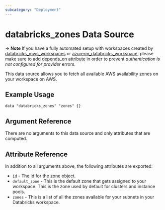 ```yaml
---
subcategory: "Deployment"
---
```

# databricks_zones Data Source

-> **Note** If you have a fully automated setup with workspaces created by [databricks_mws_workspaces](../resources/mws_workspaces.md) or [azurerm_databricks_workspace](https://registry.terraform.io/providers/hashicorp/azurerm/latest/docs/resources/databricks_workspace), please make sure to add [depends_on attribute](../index.md#data-resources-and-authentication-is-not-configured-errors) in order to prevent _authentication is not configured for provider_ errors.

This data source allows you to fetch all available AWS availability zones on your workspace on AWS.

## Example Usage

```hcl
data "databricks_zones" "zones" {}
```
## Argument Reference

There are no arguments to this data source and only attributes that are computed.

## Attribute Reference

In addition to all arguments above, the following attributes are exported:

* `id` - The id for the zone object.
* `default_zone` - This is the default zone that gets assigned to your workspace. This is the zone used by default for clusters and instance pools.
* `zones` - This is a list of all the zones available for your subnets in your Databricks workspace.
